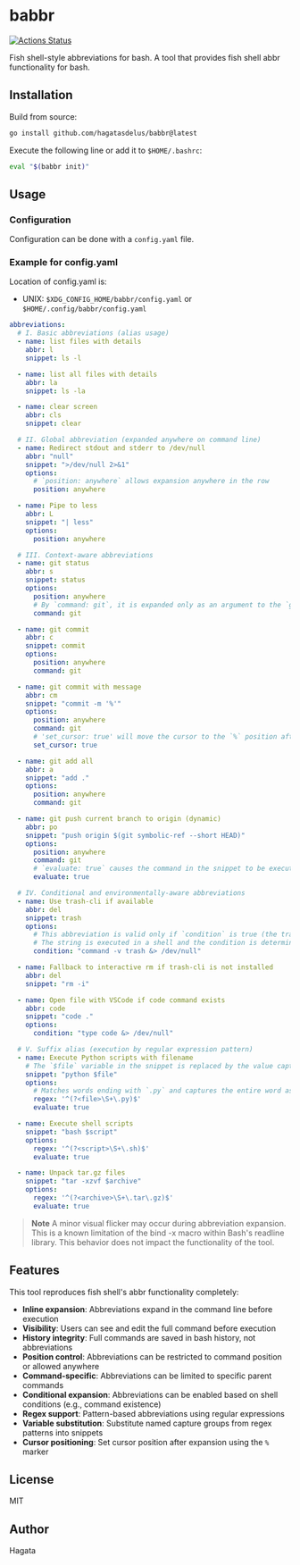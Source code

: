 # babbr

[![Actions Status](https://github.com/hagatasdelus/babbr/workflows/CI/gadge.svg)](https://github.com/hagatasdelus/babbr/actions)

Fish shell-style abbreviations for bash.
A tool that provides fish shell abbr functionality for bash.

## Installation

Build from source:

```bash
go install github.com/hagatasdelus/babbr@latest
```

Execute the following line or add it to `$HOME/.bashrc`:

```bash
eval "$(babbr init)"
```

## Usage

### Configuration

Configuration can be done with a `config.yaml` file.

### Example for config.yaml

Location of config.yaml is:

- UNIX: `$XDG_CONFIG_HOME/babbr/config.yaml` or `$HOME/.config/babbr/config.yaml`

```yaml
abbreviations:
  # I. Basic abbreviations (alias usage)
  - name: list files with details
    abbr: l
    snippet: ls -l

  - name: list all files with details
    abbr: la
    snippet: ls -la

  - name: clear screen
    abbr: cls
    snippet: clear

  # II. Global abbreviation (expanded anywhere on command line)
  - name: Redirect stdout and stderr to /dev/null
    abbr: "null"
    snippet: ">/dev/null 2>&1"
    options:
      # `position: anywhere` allows expansion anywhere in the row
      position: anywhere

  - name: Pipe to less
    abbr: L
    snippet: "| less"
    options:
      position: anywhere

  # III. Context-aware abbreviations
  - name: git status
    abbr: s
    snippet: status
    options:
      position: anywhere
      # By `command: git`, it is expanded only as an argument to the `git` command
      command: git

  - name: git commit
    abbr: c
    snippet: commit
    options:
      position: anywhere
      command: git

  - name: git commit with message
    abbr: cm
    snippet: "commit -m '%'"
    options:
      position: anywhere
      command: git
      # 'set_cursor: true' will move the cursor to the `%` position after expansion
      set_cursor: true

  - name: git add all
    abbr: a
    snippet: "add ."
    options:
      position: anywhere
      command: git

  - name: git push current branch to origin (dynamic)
    abbr: po
    snippet: "push origin $(git symbolic-ref --short HEAD)"
    options:
      position: anywhere
      command: git
      # `evaluate: true` causes the command in the snippet to be executed and its standard output to be expanded
      evaluate: true

  # IV. Conditional and environmentally-aware abbreviations
  - name: Use trash-cli if available
    abbr: del
    snippet: trash
    options:
      # This abbreviation is valid only if `condition` is true (the trash command is present)
      # The string is executed in a shell and the condition is determined by its success or failure (exit status)
      condition: "command -v trash &> /dev/null"

  - name: Fallback to interactive rm if trash-cli is not installed
    abbr: del
    snippet: "rm -i"

  - name: Open file with VSCode if code command exists
    abbr: code
    snippet: "code ."
    options:
      condition: "type code &> /dev/null"

  # V. Suffix alias (execution by regular expression pattern)
  - name: Execute Python scripts with filename
    # The `$file` variable in the snippet is replaced by the value captured in options.regex
    snippet: "python $file"
    options:
      # Matches words ending with `.py` and captures the entire word as `file`
      regex: '^(?<file>\S+\.py)$'
      evaluate: true

  - name: Execute shell scripts
    snippet: "bash $script"
    options:
      regex: '^(?<script>\S+\.sh)$'
      evaluate: true

  - name: Unpack tar.gz files
    snippet: "tar -xzvf $archive"
    options:
      regex: '^(?<archive>\S+\.tar\.gz)$'
      evaluate: true
```

> **Note**
> A minor visual flicker may occur during abbreviation expansion. This is a known limitation of the bind -x macro within Bash's readline library.  This behavior does not impact the functionality of the tool.

## Features

This tool reproduces fish shell's abbr functionality completely:

- **Inline expansion**: Abbreviations expand in the command line before execution
- **Visibility**: Users can see and edit the full command before execution
- **History integrity**: Full commands are saved in bash history, not abbreviations
- **Position control**: Abbreviations can be restricted to command position or allowed anywhere
- **Command-specific**: Abbreviations can be limited to specific parent commands
- **Conditional expansion**: Abbreviations can be enabled based on shell conditions (e.g., command existence)
- **Regex support**: Pattern-based abbreviations using regular expressions
- **Variable substitution**: Substitute named capture groups from regex patterns into snippets
- **Cursor positioning**: Set cursor position after expansion using the `%` marker

## License

MIT

## Author

Hagata
